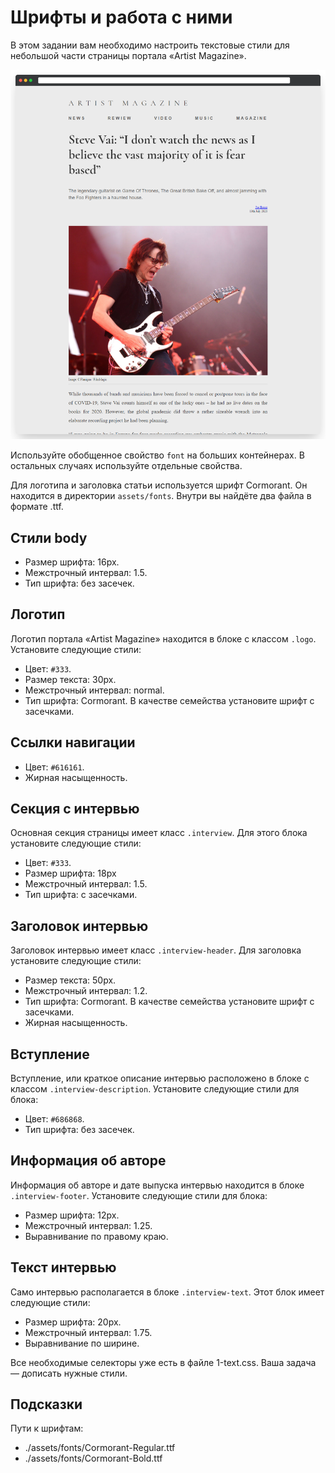 # Шрифты и работа с ними

В этом задании вам необходимо настроить текстовые стили для небольшой части страницы портала «Artist Magazine».

![Портал «Artist Magazine»](assets/2.png)

Используйте обобщенное свойство `font` на больших контейнерах. В остальных случаях используйте отдельные свойства.

Для логотипа и заголовка статьи используется шрифт Cormorant. Он находится в директории `assets/fonts`. Внутри вы найдёте два файла в формате .ttf.

## Стили body

- Размер шрифта: 16px.
- Межстрочный интервал: 1.5.
- Тип шрифта: без засечек.

## Логотип

Логотип портала «Artist Magazine» находится в блоке с классом `.logo`. Установите следующие стили:

- Цвет: `#333`.
- Размер текста: 30px.
- Межстрочный интервал: normal.
- Тип шрифта: Cormorant. В качестве семейства установите шрифт с засечками.

## Ссылки навигации

- Цвет: `#616161`.
- Жирная насыщенность.

## Секция с интервью

Основная секция страницы имеет класс `.interview`. Для этого блока установите следующие стили:

- Цвет: `#333`.
- Размер шрифта: 18px
- Межстрочный интервал: 1.5.
- Тип шрифта: с засечками.

## Заголовок интервью

Заголовок интервью имеет класс `.interview-header`. Для заголовка установите следующие стили:

- Размер текста: 50px.
- Межстрочный интервал: 1.2.
- Тип шрифта: Cormorant. В качестве семейства установите шрифт с засечками.
- Жирная насыщенность.

## Вступление

Вступление, или краткое описание интервью расположено в блоке с классом `.interview-description`. Установите следующие стили для блока:

- Цвет: `#686868`.
- Тип шрифта: без засечек.

## Информация об авторе

Информация об авторе и дате выпуска интервью находится в блоке `.interview-footer`. Установите следующие стили для блока:

- Размер шрифта: 12px.
- Межстрочный интервал: 1.25.
- Выравнивание по правому краю.

## Текст интервью

Само интервью располагается в блоке `.interview-text`. Этот блок имеет следующие стили:

- Размер шрифта: 20px.
- Межстрочный интервал: 1.75.
- Выравнивание по ширине.

Все необходимые селекторы уже есть в файле 1-text.css. Ваша задача — дописать нужные стили.

## Подсказки

Пути к шрифтам:

- ./assets/fonts/Cormorant-Regular.ttf
- ./assets/fonts/Cormorant-Bold.ttf
